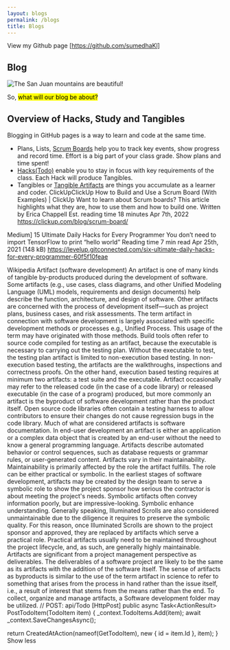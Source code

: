 ```yaml
---
layout: blogs
permalink: /blogs
title: Blogs
--- 
```

View my Github page [https://github.com/sumedhaKl] 
## Blog 
![The San Juan mountains are beautiful!](assets/images/san-juan-mountains.jpg "San Juan Mountains")

So, <mark>what will our blog be about?</mark> 
## Overview of Hacks, Study and Tangibles
Blogging in GitHub pages is a way to learn and code at the same time.
- Plans, Lists, [Scrum Boards](https://clickup.com/blog/scrum-board/) help you to track key events, show progress and record time.  Effort is a big part of your class grade.  Show plans and time spent!
- [Hacks(Todo)](https://levelup.gitconnected.com/six-ultimate-daily-hacks-for-every-programmer-60f5f10feae) enable you to stay in focus with key requirements of the class.  Each Hack will produce Tangibles.
- Tangibles or [Tangible Artifacts](https://en.wikipedia.org/wiki/Artifact_(software_development)) are things you accumulate as a learner and coder.
ClickUpClickUp
How to Build and Use a Scrum Board (With Examples) | ClickUp
Want to learn about Scrum boards? This article highlights what they are, how to use them and how to build one.
Written by
Erica Chappell
Est. reading time
18 minutes
Apr 7th, 2022
https://clickup.com/blog/scrum-board/

Medium]
15 Ultimate Daily Hacks for Every Programmer
You don’t need to import TensorFlow to print “hello world”
Reading time
7 min read
Apr 25th, 2021 (148 kB)
https://levelup.gitconnected.com/six-ultimate-daily-hacks-for-every-programmer-60f5f10feae

Wikipedia
Artifact (software development)
An artifact is one of many kinds of tangible by-products produced during the development of software. Some artifacts (e.g., use cases, class diagrams, and other Unified Modeling Language (UML) models, requirements and design documents) help describe the function, architecture, and design of software. Other artifacts are concerned with the process of development itself—such as project plans, business cases, and risk assessments.
The term artifact in connection with software development is largely associated with specific development methods or processes e.g., Unified Process. This usage of the term may have originated with those methods.
Build tools often refer to source code compiled for testing as an artifact, because the executable is necessary to carrying out the testing plan.  Without the executable to test, the testing plan artifact is limited to non-execution based testing.  In non-execution based testing, the artifacts are the walkthroughs, inspections and correctness proofs.  On the other hand, execution based testing requires at minimum two artifacts: a test suite and the executable.  Artifact occasionally may refer to the released code (in the case of a code library) or released executable (in the case of a program) produced, but more commonly an artifact is the byproduct of software development rather than the product itself. Open source code libraries often contain a testing harness to allow contributors to ensure their changes do not cause regression bugs in the code library.
Much of what are considered artifacts is software documentation.
In end-user development an artifact is either an application or a complex data object that is created by an end-user without the need to know a general programming language. Artifacts describe automated behavior or control sequences, such as database requests or grammar rules, or user-generated content.
Artifacts vary in their maintainability.  Maintainability is primarily affected by the role the artifact fulfills.  The role can be either practical or symbolic.  In the earliest stages of software development, artifacts may be created by the design team to serve a symbolic role to show the project sponsor how serious the contractor is about meeting the project's needs.  Symbolic artifacts often convey information poorly, but are impressive-looking. Symbolic enhance understanding.  Generally speaking, Illuminated Scrolls are also considered unmaintainable due to the diligence it requires to preserve the symbolic quality.  For this reason, once Illuminated Scrolls are shown to the project sponsor and approved, they are replaced by artifacts which serve a practical role.  Practical artifacts usually need to be maintained throughout the project lifecycle, and, as such, are generally highly maintainable.
Artifacts are significant from a project management perspective as deliverables. The deliverables of a software project are likely to be the same as its artifacts with the addition of the software itself.
The sense of artifacts as byproducts is similar to the use of the term artifact in science to refer to something that arises from the process in hand rather than the issue itself, i.e., a result of interest that stems from the means rather than the end.
To collect, organize and manage artifacts, a Software development folder may be utilized.
// POST: api/Todo
[HttpPost]
public async Task<ActionResult<TodoItem>> PostTodoItem(TodoItem item)
{
   _context.TodoItems.Add(item);
   await _context.SaveChangesAsync();

   return CreatedAtAction(nameof(GetTodoItem), new { id = item.Id }, item);
}
Show less